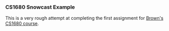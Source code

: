 ### CS1680 Snowcast Example
This is a very rough attempt at completing the first assignment for [Brown's CS1680 course](https://hackmd.io/@csci1680/snowcast-warmup-f23).
